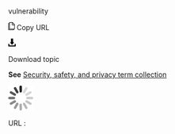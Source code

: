 # 

vulnerability

![Copy URL](media/vulnerability/Copy.png)
Copy URL

![Download](media/vulnerability/Download.png)

Download topic

**See** [Security, safety, and privacy term collection](https://worldready.cloudapp.net/Styleguide/Read?id=2700&topicid=26894)

![In progress](media/vulnerability/activity-large.gif)

URL :
